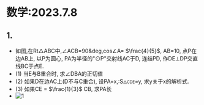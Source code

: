 <head>
    <script src="https://cdn.mathjax.org/mathjax/latest/MathJax.js?config=TeX-AMS-MML_HTMLorMML" type="text/javascript"></script>
    <script type="text/x-mathjax-config">
        MathJax.Hub.Config({
            tex2jax: {
            skipTags: ['script', 'noscript', 'style', 'textarea', 'pre'],
            inlineMath: [['$','$']]
            }
        });
    </script>
</head>

# 数学:2023.7.8
## 1.
 - 如图,在Rt△ABC中,∠ACB=90&deg,cos∠A= $\frac{4}{5}$, AB=10, 点P在边AB上, 以P为圆心, PA为半径的"⊙P"交射线AC于D, 连结PD, 作DE⊥DP交直线BC于点E.
 - (1) 当E与B重合时, 求∠DBA的正切值
 - (2) 如果D在边AC上(D不与C重合), 设PA=x,</font>:S<font size=1>△CDE</font>=y, 求y关于x的解析式.
 - (3) 如果CE = $\frac{1}{3}$ CB, 求PA长
 - ![1](https://bili-08a04-nq3.github.io/HomeWorks/Problems/2023-7-8/2023-7-8-1.PNG)
